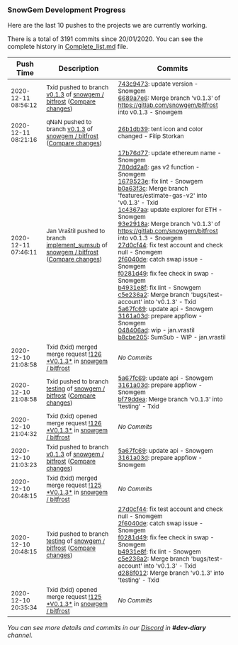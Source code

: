 
### SnowGem Development Progress

Here are the last 10 pushes to the projects we are currently working.

There is a total of 3191 commits since 20/01/2020. You can see the complete history in
 [Complete_list.md](Complete_list.md) file.

| Push Time | Description | Commits |
| --- | --- | --- |
| <sub>2020-12-11 08:56:12</sub> | <sub>Txid pushed to branch [v0\.1\.3](https://gitlab.com/snowgem/bitfrost/commits/v0.1.3) of [snowgem / bitfrost](https://gitlab.com/snowgem/bitfrost) ([Compare changes](https://gitlab.com/snowgem/bitfrost/compare/26b1db39eb4e7aae348e1511b7a098f0038e31c6...6689a7e6856516d60413778dee37a3eeb6efd58d))</sub> | <sub>[743c9473](https://gitlab.com/snowgem/bitfrost/-/commit/743c947384766d40f3570082c3696e23d0f89d8f): update version - Snowgem<br>[6689a7e6](https://gitlab.com/snowgem/bitfrost/-/commit/6689a7e6856516d60413778dee37a3eeb6efd58d): Merge branch 'v0.1.3' of https://gitlab.com/snowgem/bitfrost into v0.1.3 - Snowgem</sub> |
| <sub>2020-12-11 08:21:16</sub> | <sub>qNaN pushed to branch [v0\.1\.3](https://gitlab.com/snowgem/bitfrost/commits/v0.1.3) of [snowgem / bitfrost](https://gitlab.com/snowgem/bitfrost) ([Compare changes](https://gitlab.com/snowgem/bitfrost/compare/3161a03df7357be70c174db8c86cfc7128309862...26b1db39eb4e7aae348e1511b7a098f0038e31c6))</sub> | <sub>[26b1db39](https://gitlab.com/snowgem/bitfrost/-/commit/26b1db39eb4e7aae348e1511b7a098f0038e31c6): tent icon and color changed - Filip Storkan</sub> |
| <sub>2020-12-11 07:46:11</sub> | <sub>Jan Vraštil pushed to branch [implement\_sumsub](https://gitlab.com/snowgem/bitfrost/commits/implement_sumsub) of [snowgem / bitfrost](https://gitlab.com/snowgem/bitfrost) ([Compare changes](https://gitlab.com/snowgem/bitfrost/compare/30dbf359dd6b8a3524c5e51c501f8aa3f497c129...b8cbe205fa04e4e288f4f380d8f57b3ffa334265))</sub> | <sub>[17b76d77](https://gitlab.com/snowgem/bitfrost/-/commit/17b76d77a2eb4add5919ab46a545520a1265adde): update ethereum name - Snowgem<br>[780dd2a8](https://gitlab.com/snowgem/bitfrost/-/commit/780dd2a81c92269b3d69b28870c15753640eb022): gas v2 function - Snowgem<br>[1679523e](https://gitlab.com/snowgem/bitfrost/-/commit/1679523ecdcaa83a7babc7a734f30c0cba6aa21b): fix lint - Snowgem<br>[b0a63f3c](https://gitlab.com/snowgem/bitfrost/-/commit/b0a63f3cba29016062f405a0d86696cb4c22423b): Merge branch 'features/estimate-gas-v2' into 'v0.1.3' - Txid<br>[1c4367aa](https://gitlab.com/snowgem/bitfrost/-/commit/1c4367aa51962ae66ad45e1a740103ba6bcbf164): update explorer for ETH - Snowgem<br>[93e2918a](https://gitlab.com/snowgem/bitfrost/-/commit/93e2918a91ccf66afaad788dd40d6bab24258652): Merge branch 'v0.1.3' of https://gitlab.com/snowgem/bitfrost into v0.1.3 - Snowgem<br>[27d0cf44](https://gitlab.com/snowgem/bitfrost/-/commit/27d0cf4412d8fced77740107adc43e69c146b3ce): fix test account and check null - Snowgem<br>[2f6040de](https://gitlab.com/snowgem/bitfrost/-/commit/2f6040de07cb820a72e8b7c963ed8947ca6dd4ca): catch swap issue - Snowgem<br>[f0281d49](https://gitlab.com/snowgem/bitfrost/-/commit/f0281d49dd95f8411b2af22980d800e285f91978): fix fee check in swap - Snowgem<br>[b4931e8f](https://gitlab.com/snowgem/bitfrost/-/commit/b4931e8f97fc11e7d60c3d7323f779718e636305): fix lint - Snowgem<br>[c5e236a2](https://gitlab.com/snowgem/bitfrost/-/commit/c5e236a29cfeec5da5a7347cb8030136f66fb9de): Merge branch 'bugs/test-account' into 'v0.1.3' - Txid<br>[5a67fc69](https://gitlab.com/snowgem/bitfrost/-/commit/5a67fc694ad176a3f2e0b8720e8b3d62156301a5): update api - Snowgem<br>[3161a03d](https://gitlab.com/snowgem/bitfrost/-/commit/3161a03df7357be70c174db8c86cfc7128309862): prepare appflow - Snowgem<br>[048406ad](https://gitlab.com/snowgem/bitfrost/-/commit/048406ad1ed68a9ff5d964609f0098c74da81bd1): wip - jan.vrastil<br>[b8cbe205](https://gitlab.com/snowgem/bitfrost/-/commit/b8cbe205fa04e4e288f4f380d8f57b3ffa334265): SumSub - WIP - jan.vrastil</sub> |
| <sub>2020-12-10 21:08:58</sub> | <sub>Txid (txid) merged merge request [\!126 \*V0\.1\.3\*](https://gitlab.com/snowgem/bitfrost/-/merge_requests/126) in [snowgem / bitfrost](https://gitlab.com/snowgem/bitfrost)</sub> | <sub>_No Commits_</sub> |
| <sub>2020-12-10 21:08:58</sub> | <sub>Txid pushed to branch [testing](https://gitlab.com/snowgem/bitfrost/commits/testing) of [snowgem / bitfrost](https://gitlab.com/snowgem/bitfrost) ([Compare changes](https://gitlab.com/snowgem/bitfrost/compare/d288f01219e344d502ce7a1d4ffc7b203f7c71a5...bf79ddea5b11780e73586beea7c54041b97961b1))</sub> | <sub>[5a67fc69](https://gitlab.com/snowgem/bitfrost/-/commit/5a67fc694ad176a3f2e0b8720e8b3d62156301a5): update api - Snowgem<br>[3161a03d](https://gitlab.com/snowgem/bitfrost/-/commit/3161a03df7357be70c174db8c86cfc7128309862): prepare appflow - Snowgem<br>[bf79ddea](https://gitlab.com/snowgem/bitfrost/-/commit/bf79ddea5b11780e73586beea7c54041b97961b1): Merge branch 'v0.1.3' into 'testing' - Txid</sub> |
| <sub>2020-12-10 21:04:32</sub> | <sub>Txid (txid) opened merge request [\!126 \*V0\.1\.3\*](https://gitlab.com/snowgem/bitfrost/-/merge_requests/126) in [snowgem / bitfrost](https://gitlab.com/snowgem/bitfrost)</sub> | <sub>_No Commits_</sub> |
| <sub>2020-12-10 21:03:23</sub> | <sub>Txid pushed to branch [v0\.1\.3](https://gitlab.com/snowgem/bitfrost/commits/v0.1.3) of [snowgem / bitfrost](https://gitlab.com/snowgem/bitfrost) ([Compare changes](https://gitlab.com/snowgem/bitfrost/compare/c5e236a29cfeec5da5a7347cb8030136f66fb9de...3161a03df7357be70c174db8c86cfc7128309862))</sub> | <sub>[5a67fc69](https://gitlab.com/snowgem/bitfrost/-/commit/5a67fc694ad176a3f2e0b8720e8b3d62156301a5): update api - Snowgem<br>[3161a03d](https://gitlab.com/snowgem/bitfrost/-/commit/3161a03df7357be70c174db8c86cfc7128309862): prepare appflow - Snowgem</sub> |
| <sub>2020-12-10 20:48:15</sub> | <sub>Txid (txid) merged merge request [\!125 \*V0\.1\.3\*](https://gitlab.com/snowgem/bitfrost/-/merge_requests/125) in [snowgem / bitfrost](https://gitlab.com/snowgem/bitfrost)</sub> | <sub>_No Commits_</sub> |
| <sub>2020-12-10 20:48:15</sub> | <sub>Txid pushed to branch [testing](https://gitlab.com/snowgem/bitfrost/commits/testing) of [snowgem / bitfrost](https://gitlab.com/snowgem/bitfrost) ([Compare changes](https://gitlab.com/snowgem/bitfrost/compare/c6d711a52eda83ba0a947220f5e405dda2054c91...d288f01219e344d502ce7a1d4ffc7b203f7c71a5))</sub> | <sub>[27d0cf44](https://gitlab.com/snowgem/bitfrost/-/commit/27d0cf4412d8fced77740107adc43e69c146b3ce): fix test account and check null - Snowgem<br>[2f6040de](https://gitlab.com/snowgem/bitfrost/-/commit/2f6040de07cb820a72e8b7c963ed8947ca6dd4ca): catch swap issue - Snowgem<br>[f0281d49](https://gitlab.com/snowgem/bitfrost/-/commit/f0281d49dd95f8411b2af22980d800e285f91978): fix fee check in swap - Snowgem<br>[b4931e8f](https://gitlab.com/snowgem/bitfrost/-/commit/b4931e8f97fc11e7d60c3d7323f779718e636305): fix lint - Snowgem<br>[c5e236a2](https://gitlab.com/snowgem/bitfrost/-/commit/c5e236a29cfeec5da5a7347cb8030136f66fb9de): Merge branch 'bugs/test-account' into 'v0.1.3' - Txid<br>[d288f012](https://gitlab.com/snowgem/bitfrost/-/commit/d288f01219e344d502ce7a1d4ffc7b203f7c71a5): Merge branch 'v0.1.3' into 'testing' - Txid</sub> |
| <sub>2020-12-10 20:35:34</sub> | <sub>Txid (txid) opened merge request [\!125 \*V0\.1\.3\*](https://gitlab.com/snowgem/bitfrost/-/merge_requests/125) in [snowgem / bitfrost](https://gitlab.com/snowgem/bitfrost)</sub> | <sub>_No Commits_</sub> |

_You can see more details and commits in our [Discord](https://discord.gg/zumGnbg) in **#dev-diary** channel._

